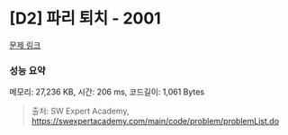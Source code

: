 # [D2] 파리 퇴치 - 2001 

[문제 링크](https://swexpertacademy.com/main/code/problem/problemDetail.do?contestProbId=AV5PzOCKAigDFAUq) 

### 성능 요약

메모리: 27,236 KB, 시간: 206 ms, 코드길이: 1,061 Bytes



> 출처: SW Expert Academy, https://swexpertacademy.com/main/code/problem/problemList.do